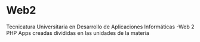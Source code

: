 # Web2
Tecnicatura Universitaria en Desarrollo de Aplicaciones Informáticas -Web 2 PHP
Apps creadas divididas en las unidades de la materia 
